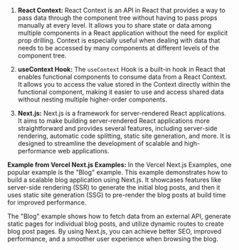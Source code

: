 1. **React Context:**
   React Context is an API in React that provides a way to pass data through the component tree without having to pass props manually at every level. It allows you to share state or data among multiple components in a React application without the need for explicit prop drilling. Context is especially useful when dealing with data that needs to be accessed by many components at different levels of the component tree.

2. **useContext Hook:**
   The `useContext` Hook is a built-in hook in React that enables functional components to consume data from a React Context. It allows you to access the value stored in the Context directly within the functional component, making it easier to use and access shared data without nesting multiple higher-order components.

3. **Next.js:**
   Next.js is a framework for server-rendered React applications. It aims to make building server-rendered React applications more straightforward and provides several features, including server-side rendering, automatic code splitting, static site generation, and more. It is designed to streamline the development of scalable and high-performance web applications.

**Example from Vercel Next.js Examples:**
In the Vercel Next.js Examples, one popular example is the "Blog" example. This example demonstrates how to build a scalable blog application using Next.js. It showcases features like server-side rendering (SSR) to generate the initial blog posts, and then it uses static site generation (SSG) to pre-render the blog posts at build time for improved performance.

The "Blog" example shows how to fetch data from an external API, generate static pages for individual blog posts, and utilize dynamic routes to create blog post pages. By using Next.js, you can achieve better SEO, improved performance, and a smoother user experience when browsing the blog.